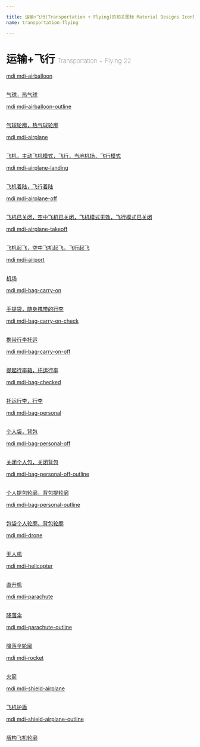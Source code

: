 ```yaml
---

title: 运输+飞行(Transportation + Flying)的相关图标 Material Designs Icon转svg、png下载
name: transportation-flying

---
```


# 运输+飞行  <small style="font-size: 60%;font-weight: 100">Transportation + Flying <span class="badge-secondary badge">22</span> </small>

<search tag="transportation-flying" :max="0"/>

<div class="icon-list row" id="search-show"><a href="/icon/airballoon.html" class="icon-item col-6 col-sm-4 col-md-2"><div class="icon-item-inner"><i class="mdi mdi-airballoon"></i><p><span>mdi mdi-airballoon</span></p> <p><br> 气球，热气球</p></div></a><a href="/icon/airballoon-outline.html" class="icon-item col-6 col-sm-4 col-md-2"><div class="icon-item-inner"><i class="mdi mdi-airballoon-outline"></i><p><span>mdi mdi-airballoon-outline</span></p> <p><br> 气球轮廓，热气球轮廓</p></div></a><a href="/icon/airplane.html" class="icon-item col-6 col-sm-4 col-md-2"><div class="icon-item-inner"><i class="mdi mdi-airplane"></i><p><span>mdi mdi-airplane</span></p> <p><br> 飞机，主动飞机模式，飞行，当地机场，飞行模式</p></div></a><a href="/icon/airplane-landing.html" class="icon-item col-6 col-sm-4 col-md-2"><div class="icon-item-inner"><i class="mdi mdi-airplane-landing"></i><p><span>mdi mdi-airplane-landing</span></p> <p><br> 飞机着陆，飞行着陆</p></div></a><a href="/icon/airplane-off.html" class="icon-item col-6 col-sm-4 col-md-2"><div class="icon-item-inner"><i class="mdi mdi-airplane-off"></i><p><span>mdi mdi-airplane-off</span></p> <p><br> 飞机已关闭，空中飞机已关闭，飞机模式无效，飞行模式已关闭</p></div></a><a href="/icon/airplane-takeoff.html" class="icon-item col-6 col-sm-4 col-md-2"><div class="icon-item-inner"><i class="mdi mdi-airplane-takeoff"></i><p><span>mdi mdi-airplane-takeoff</span></p> <p><br> 飞机起飞，空中飞机起飞，飞行起飞</p></div></a><a href="/icon/airport.html" class="icon-item col-6 col-sm-4 col-md-2"><div class="icon-item-inner"><i class="mdi mdi-airport"></i><p><span>mdi mdi-airport</span></p> <p><br> 机场</p></div></a><a href="/icon/bag-carry-on.html" class="icon-item col-6 col-sm-4 col-md-2"><div class="icon-item-inner"><i class="mdi mdi-bag-carry-on"></i><p><span>mdi mdi-bag-carry-on</span></p> <p><br> 手提袋，随身携带的行李</p></div></a><a href="/icon/bag-carry-on-check.html" class="icon-item col-6 col-sm-4 col-md-2"><div class="icon-item-inner"><i class="mdi mdi-bag-carry-on-check"></i><p><span>mdi mdi-bag-carry-on-check</span></p> <p><br> 携带行李托运</p></div></a><a href="/icon/bag-carry-on-off.html" class="icon-item col-6 col-sm-4 col-md-2"><div class="icon-item-inner"><i class="mdi mdi-bag-carry-on-off"></i><p><span>mdi mdi-bag-carry-on-off</span></p> <p><br> 提起行李箱，托运行李</p></div></a><a href="/icon/bag-checked.html" class="icon-item col-6 col-sm-4 col-md-2"><div class="icon-item-inner"><i class="mdi mdi-bag-checked"></i><p><span>mdi mdi-bag-checked</span></p> <p><br> 托运行李，行李</p></div></a><a href="/icon/bag-personal.html" class="icon-item col-6 col-sm-4 col-md-2"><div class="icon-item-inner"><i class="mdi mdi-bag-personal"></i><p><span>mdi mdi-bag-personal</span></p> <p><br> 个人袋，背包</p></div></a><a href="/icon/bag-personal-off.html" class="icon-item col-6 col-sm-4 col-md-2"><div class="icon-item-inner"><i class="mdi mdi-bag-personal-off"></i><p><span>mdi mdi-bag-personal-off</span></p> <p><br> 关闭个人包，关闭背包</p></div></a><a href="/icon/bag-personal-off-outline.html" class="icon-item col-6 col-sm-4 col-md-2"><div class="icon-item-inner"><i class="mdi mdi-bag-personal-off-outline"></i><p><span>mdi mdi-bag-personal-off-outline</span></p> <p><br> 个人提包轮廓，背包提轮廓</p></div></a><a href="/icon/bag-personal-outline.html" class="icon-item col-6 col-sm-4 col-md-2"><div class="icon-item-inner"><i class="mdi mdi-bag-personal-outline"></i><p><span>mdi mdi-bag-personal-outline</span></p> <p><br> 包袋个人轮廓，背包轮廓</p></div></a><a href="/icon/drone.html" class="icon-item col-6 col-sm-4 col-md-2"><div class="icon-item-inner"><i class="mdi mdi-drone"></i><p><span>mdi mdi-drone</span></p> <p><br> 无人机</p></div></a><a href="/icon/helicopter.html" class="icon-item col-6 col-sm-4 col-md-2"><div class="icon-item-inner"><i class="mdi mdi-helicopter"></i><p><span>mdi mdi-helicopter</span></p> <p><br> 直升机</p></div></a><a href="/icon/parachute.html" class="icon-item col-6 col-sm-4 col-md-2"><div class="icon-item-inner"><i class="mdi mdi-parachute"></i><p><span>mdi mdi-parachute</span></p> <p><br> 降落伞</p></div></a><a href="/icon/parachute-outline.html" class="icon-item col-6 col-sm-4 col-md-2"><div class="icon-item-inner"><i class="mdi mdi-parachute-outline"></i><p><span>mdi mdi-parachute-outline</span></p> <p><br> 降落伞轮廓</p></div></a><a href="/icon/rocket.html" class="icon-item col-6 col-sm-4 col-md-2"><div class="icon-item-inner"><i class="mdi mdi-rocket"></i><p><span>mdi mdi-rocket</span></p> <p><br> 火箭</p></div></a><a href="/icon/shield-airplane.html" class="icon-item col-6 col-sm-4 col-md-2"><div class="icon-item-inner"><i class="mdi mdi-shield-airplane"></i><p><span>mdi mdi-shield-airplane</span></p> <p><br> 飞机护盾</p></div></a><a href="/icon/shield-airplane-outline.html" class="icon-item col-6 col-sm-4 col-md-2"><div class="icon-item-inner"><i class="mdi mdi-shield-airplane-outline"></i><p><span>mdi mdi-shield-airplane-outline</span></p> <p><br> 盾构飞机轮廓</p></div></a></div>

